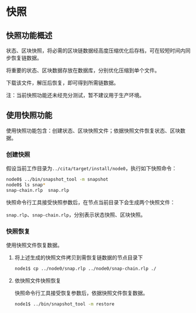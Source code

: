 # 快照

## 快照功能概述

状态、区块快照，将必需的区块链数据经高度压缩优化后存档，可在较短时间内同步恢复链数据。

将重要的状态、区块数据存放在数据库，分别优化压缩到单个文件。

下载该文件，解压后恢复，即可得到所需链数据。

注：当前快照功能还未经充分测试，暂不建议用于生产环境。

## 使用快照功能

使用快照功能包含：创建状态、区块快照文件；依据快照文件恢复状态、区块数据。

### 创建快照

假设当前工作目录为`../cita/target/install/node0`，执行如下快照命令：

```bash
node0$ ../bin/snapshot_tool -m snapshot 
node0$ ls snap*
snap-chain.rlp  snap.rlp
```

快照命令行工具接受快照参数后，在节点当前目录下会生成两个快照文件：

`snap.rlp`、`snap-chain.rlp`，分别表示状态快照、区块快照。

### 快照恢复

使用快照文件恢复数据。

1. 将上述生成的快照文件拷贝到需恢复链数据的节点目录下

    ```bash
    node1$ cp ../node0/snap.rlp ../node0/snap-chain.rlp ./
    ```

2. 依快照文件快照恢复

    快照命令行工具接受恢复参数后，依据快照文件恢复数据。

    ```bash
    node1$ ../bin/snapshot_tool -m restore 
    ``` 